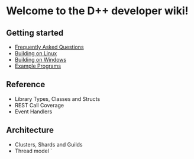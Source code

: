 # Welcome to the D++ developer wiki!

## Getting started
* [Frequently Asked Questions](docpages/Z_01_FAQ.md)
* [Building on Linux](docpages/Z_02_BUILD_LINUX.md)
* [Building on Windows](docpages/Z_03_BUILD_WIN.md)
* [Example Programs](docpages/Z_04_EXAMPLE.md)

## Reference
* Library Types, Classes and Structs
* REST Call Coverage
* Event Handlers

## Architecture
* Clusters, Shards and Guilds
* Thread model
`
